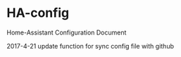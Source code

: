 # HA-config
Home-Assistant Configuration Document

2017-4-21 update function for sync config file with github
